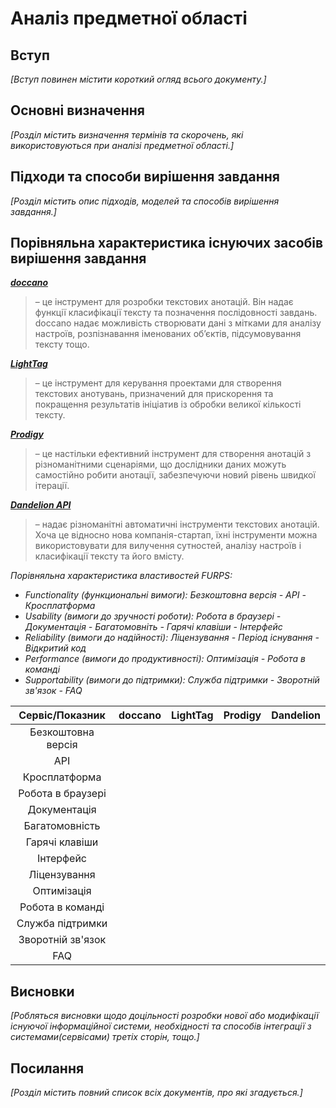 # Аналіз предметної області

## Вступ

*[Вступ повинен містити короткий огляд всього документу.]*


## Основні визначення

*[Розділ містить визначення термінів та скорочень, які використовуються при аналізі предметної області.]*

## Підходи та способи вирішення завдання

*[Розділ містить опис підходів, моделей та способів вирішення завдання.]*

## Порівняльна характеристика існуючих засобів вирішення завдання

**[*doccano*](https://doccano.herokuapp.com)**
> – це інструмент для розробки текстових анотацій. Він надає функції класифікації тексту та позначення послідовності завдань. doccano надає можливість створювати дані з мітками для аналізу настроїв, розпізнавання іменованих об’єктів, підсумовування тексту тощо.

**[*LightTag*](https://www.lighttag.io)**
> – це інструмент для керування проектами для створення текстових анотувань, призначений для прискорення та покращення результатів ініціатив із обробки великої кількості тексту. 

**[*Prodigy*](https://prodi.gy)**
> – це настільки ефективний інструмент для створення анотацій з різноманітними сценаріями, що дослідники даних можуть самостійно робити анотації, забезпечуючи новий рівень швидкої ітерації.

**[*Dandelion API*](https://dandelion.eu)**
> – надає різноманітні автоматичні інструменти текстових анотацій. Хоча це відносно нова компанія-стартап, їхні інструменти можна використовувати для вилучення сутностей, аналізу настроїв і класифікації тексту та його вмісту.

*Порівняльна характеристика властивостей FURPS:*
- *Functionality (функциональні вимоги): Безкоштовна версія - API - Кросплатформа*
- *Usability (вимоги до зручності роботи): Робота в браузері - Документація - Багатомовніть - Гарячі клавіши - Інтерфейс*
- *Reliability (вимоги до надійності): Ліцензування - Період існування - Відкритий код*
- *Performance (вимоги до продуктивності): Оптимізація - Робота в команді*
- *Supportability (вимоги до підтримки): Служба підтримки - Зворотній зв'язок - FAQ*

| Сервіс/Показник    |    doccano    |    LightTag    |    Prodigy    |   Dandelion   |
|      :---:         |     :---:     |      :---:     |     :---:     |     :---:     |
| Безкоштовна версія |               |                |               |               |
| API                |               |                |               |               |
| Кросплатформа      |               |                |               |               |
| Робота в браузері  |               |                |               |               |
| Документація       |               |                |               |               |
| Багатомовність     |               |                |               |               |
| Гарячі клавіши     |               |                |               |               |
| Інтерфейс          |               |                |               |               |
| Ліцензування       |               |                |               |               |
| Оптимізація        |               |                |               |               |
| Робота в команді   |               |                |               |               |
| Служба підтримки   |               |                |               |               |
| Зворотній зв'язок  |               |                |               |               |
| FAQ                |               |                |               |               |

## Висновки

*[Робляться висновки щодо доцільності розробки нової або модифікації існуючої інформаційної системи, необхідності та способів інтеграції з системами(сервісами) третіх сторін, тощо.]*

## Посилання

*[Розділ містить повний список всіх документів, про які згадується.]*
